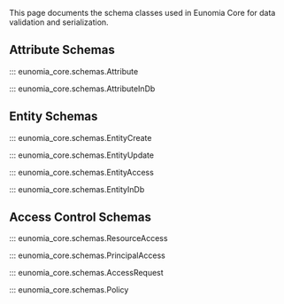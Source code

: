 This page documents the schema classes used in Eunomia Core for data validation and serialization.

## Attribute Schemas

::: eunomia_core.schemas.Attribute

::: eunomia_core.schemas.AttributeInDb

## Entity Schemas

::: eunomia_core.schemas.EntityCreate

::: eunomia_core.schemas.EntityUpdate

::: eunomia_core.schemas.EntityAccess

::: eunomia_core.schemas.EntityInDb

## Access Control Schemas

::: eunomia_core.schemas.ResourceAccess

::: eunomia_core.schemas.PrincipalAccess

::: eunomia_core.schemas.AccessRequest

::: eunomia_core.schemas.Policy
